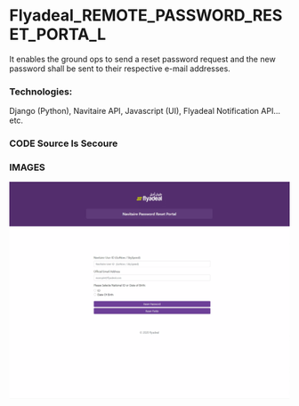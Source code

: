 # Flyadeal_REMOTE_PASSWORD_RESET_PORTA_L
It enables the ground ops to send a reset password request and the new password shall be sent to their respective e-mail addresses. 

### Technologies: 
Django (Python), Navitaire API, Javascript (UI), Flyadeal Notification API... etc.

### CODE Source Is Secoure


### IMAGES

<img src="images/HomePage.png">
